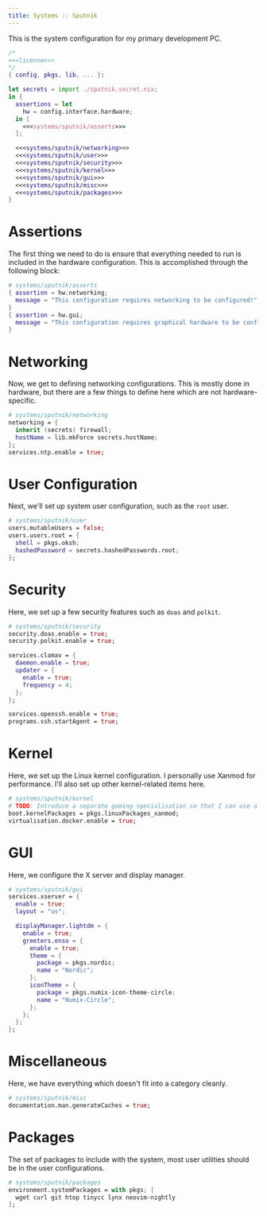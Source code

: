 ```yaml
---
title: Systems :: Sputnik
---
```

This is the system configuration for my primary development PC.

```nix systems/sputnik.nix
/*
<<<license>>>
*/
{ config, pkgs, lib, ... }:

let secrets = import ./sputnik.secret.nix;
in {
  assertions = let
    hw = config.interface.hardware;
  in [
    <<<systems/sputnik/asserts>>>
  ];

  <<<systems/sputnik/networking>>>
  <<<systems/sputnik/user>>>
  <<<systems/sputnik/security>>>
  <<<systems/sputnik/kernel>>>
  <<<systems/sputnik/gui>>>
  <<<systems/sputnik/misc>>>
  <<<systems/sputnik/packages>>>
}
```

# Assertions
The first thing we need to do is ensure that everything needed to run is included in the hardware configuration. This is accomplished through the following block:
```nix "systems/sputnik/asserts"
# systems/sputnik/asserts
{ assertion = hw.networking;
  message = "This configuration requires networking to be configured!";
}
{ assertion = hw.gui;
  message = "This configuration requires graphical hardware to be configured!";
}
```

# Networking
Now, we get to defining networking configurations. This is mostly done in hardware, but there are a few things to define here which are not hardware-specific.
```nix "systems/sputnik/networking"
# systems/sputnik/networking
networking = {
  inherit (secrets) firewall;
  hostName = lib.mkForce secrets.hostName;
};
services.ntp.enable = true;
```

# User Configuration
Next, we'll set up system user configuration, such as the `root` user.
```nix "systems/sputnik/user"
# systems/sputnik/user
users.mutableUsers = false;
users.users.root = {
  shell = pkgs.oksh;
  hashedPassword = secrets.hashedPasswords.root;
};
```

# Security
Here, we set up a few security features such as `doas` and `polkit`.
```nix "systems/sputnik/security"
# systems/sputnik/security
security.doas.enable = true;
security.polkit.enable = true;

services.clamav = {
  daemon.enable = true;
  updater = {
    enable = true;
    frequency = 4;
  };
};

services.openssh.enable = true;
programs.ssh.startAgent = true;
```

# Kernel
Here, we set up the Linux kernel configuration. I personally use Xanmod for performance. I'll also set up other kernel-related items here.
```nix "systems/sputnik/kernel"
# systems/sputnik/kernel
# TODO: Introduce a separate gaming specialisation so that I can use a hardened kernel by default.
boot.kernelPackages = pkgs.linuxPackages_xanmod;
virtualisation.docker.enable = true;
```

# GUI
Here, we configure the X server and display manager.
```nix "systems/sputnik/gui"
# systems/sputnik/gui
services.xserver = {
  enable = true;
  layout = "us";

  displayManager.lightdm = {
    enable = true;
    greeters.enso = {
      enable = true;
      theme = {
        package = pkgs.nordic;
        name = "Nordic";
      };
      iconTheme = {
        package = pkgs.numix-icon-theme-circle;
        name = "Numix-Circle";
      };
    };
  };
};
```

# Miscellaneous
Here, we have everything which doesn't fit into a category cleanly.
```nix "systems/sputnik/misc"
# systems/sputnik/misc
documentation.man.generateCaches = true;
```

# Packages
The set of packages to include with the system, most user utilities should be in the user configurations.
```nix "systems/sputnik/packages"
# systems/sputnik/packages
environment.systemPackages = with pkgs; [
  wget curl git htop tinycc lynx neovim-nightly
];
```
